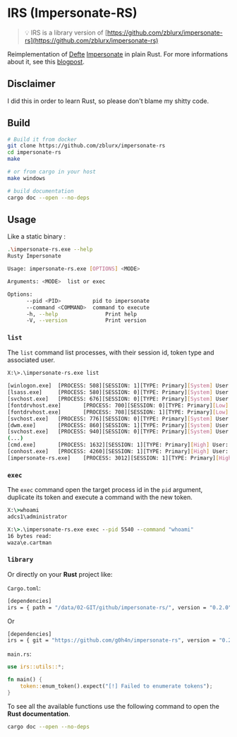 # IRS (Impersonate-RS)

> 💡 IRS is a library version of [https://github.com/zblurx/impersonate-rs](https://github.com/zblurx/impersonate-rs)

Reimplementation of [Defte](https://twitter.com/Defte_) [Impersonate](https://github.com/sensepost/impersonate) in plain Rust. For more informations about it, see this [blogpost](https://sensepost.com/blog/2022/abusing-windows-tokens-to-compromise-active-directory-without-touching-lsass/).

## Disclaimer

I did this in order to learn Rust, so please don't blame my shitty code.

## Build

```bash
# Build it from docker
git clone https://github.com/zblurx/impersonate-rs
cd impersonate-rs
make

# or from cargo in your host
make windows

# build documentation
cargo doc --open --no-deps
```

## Usage

Like a static binary :

```bash
.\impersonate-rs.exe --help
Rusty Impersonate

Usage: impersonate-rs.exe [OPTIONS] <MODE>

Arguments: <MODE>  list or exec

Options:
      --pid <PID>          pid to impersonate
      --command <COMMAND>  command to execute
      -h, --help               Print help
      -V, --version            Print version 
```

### `list`

The `list` command list processes, with their session id, token type and associated user.
```bash
X:\>.\impersonate-rs.exe list
                  
[winlogon.exe]  [PROCESS: 508][SESSION: 1][TYPE: Primary][System] User: NT AUTHORITY\SYSTEM
[lsass.exe]     [PROCESS: 580][SESSION: 0][TYPE: Primary][System] User: NT AUTHORITY\SYSTEM
[svchost.exe]   [PROCESS: 676][SESSION: 0][TYPE: Primary][System] User: NT AUTHORITY\SYSTEM
[fontdrvhost.exe]       [PROCESS: 700][SESSION: 0][TYPE: Primary][Low] User: Font Driver Host\UMFD-0
[fontdrvhost.exe]       [PROCESS: 708][SESSION: 1][TYPE: Primary][Low] User: Font Driver Host\UMFD-1
[svchost.exe]   [PROCESS: 776][SESSION: 0][TYPE: Primary][System] User: NT AUTHORITY\NETWORK SERVICE
[dwm.exe]       [PROCESS: 860][SESSION: 1][TYPE: Primary][System] User: Window Manager\DWM-1
[svchost.exe]   [PROCESS: 940][SESSION: 0][TYPE: Primary][System] User: NT AUTHORITY\NETWORK SERVICE 
(...)
[cmd.exe]       [PROCESS: 1632][SESSION: 1][TYPE: Primary][High] User: ADCS1\Administrator
[conhost.exe]   [PROCESS: 4260][SESSION: 1][TYPE: Primary][High] User: ADCS1\Administrator
[impersonate-rs.exe]    [PROCESS: 3012][SESSION: 1][TYPE: Primary][High] User: ADCS1\Administrator 
```

### `exec`

The `exec` command open the target process id in the `pid` argument, duplicate its token and execute a command with the new token.

```cmd
X:\>whoami
adcs1\administrator

X:\>.\impersonate-rs.exe exec --pid 5540 --command "whoami"
16 bytes read:
waza\e.cartman 
```

### `library`

Or directly on your **Rust** project like:

```Cargo.toml```:

```bash
[dependencies]
irs = { path = "/data/02-GIT/github/impersonate-rs/", version = "0.2.0" }
```

Or

```bash
[dependencies]
irs = { git = "https://github.com/g0h4n/impersonate-rs", version = "0.2.0" }
```

```main.rs```:

```rust
use irs::utils::*;

fn main() {
    token::enum_token().expect("[!] Failed to enumerate tokens");
}
```

To see all the available functions use the following command to open the **Rust documentation**.

```bash
cargo doc --open --no-deps
```